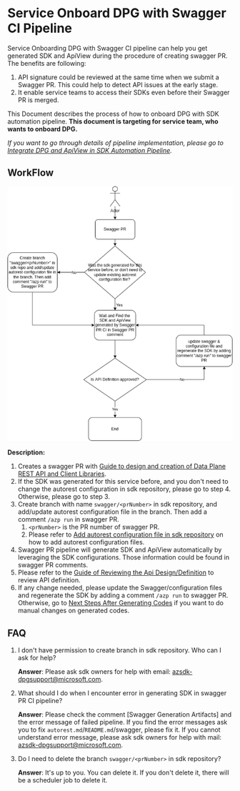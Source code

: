 # Service Onboard DPG with Swagger CI Pipeline

Service Onboarding DPG with Swagger CI pipeline can help you get generated SDK and ApiView during the procedure of creating swagger PR.
The benefits are following:
1. API signature could be reviewed at the same time when we submit a Swagger PR. This could help to detect API issues at the early stage.
2. It enable service teams to access their SDKs even before their Swagger PR is merged.

This Document describes the process of how to onboard DPG with SDK automation pipeline. __This document is targeting for service team, who wants to onboard DPG.__ 

*If you want to go through details of pipeline implementation, please go to [Integrate DPG and ApiView in SDK Automation Pipeline](Integrate-dpg-and-apiview-in-sdk-automation-pipeline.md).*

## WorkFlow

![workflow-for-service-team](workflow-service-team.png)

__Description:__
1. Creates a swagger PR with [Guide to design and creation of Data Plane REST API and Client Libraries](https://aka.ms/azsdk/dpcodegen).
2. If the SDK was generated for this service before, and you don't need to change the autorest configuration in sdk repository, please go to step 4. Otherwise, please go to step 3.
3. Create branch with name `swagger/<prNumber>` in sdk repository, and add/update autorest configuration file in the branch. Then add a comment `/azp run` in swagger PR.
   1. `<prNumber>` is the PR number of swagger PR.
   2. Please refer to [Add autorest configuration file in sdk repository](./add-autorest-configuration-file-in-sdk-repository.md) on how to add autorest configuration files.
4. Swagger PR pipeline will generate SDK and ApiView automatically by leveraging the SDK configurations. Those information could be found in swagger PR comments.
5. Please refer to the [Guide of Reviewing the Api Design/Definition](https://dev.azure.com/azure-sdk/internal/_wiki/wikis/internal.wiki/591/Guide-to-design-and-creation-of-Data-Plane-REST-API-and-Client-Libraries?anchor=ii.-review-the-api-design/definition) to review API definition.
6. If any change needed, please update the Swagger/configuration files and regenerate the SDK by adding a comment `/azp run` to swagger PR. Otherwise, go to [Next Steps After Generating Codes](./next-steps-after-generating-codes.md) if you want to do manual changes on generated codes.

## FAQ
1. I don't have permission to create branch in sdk repository. Who can I ask for help?
    
    __Answer__: Please ask sdk owners for help with email: azsdk-dpgsupport@microsoft.com.
   
2. What should I do when I encounter error in generating SDK in swagger PR CI pipeline?
   
    __Answer__: Please check the comment [Swagger Generation Artifacts] and the error message of failed pipeline. If you find the error messages ask you to fix `autorest.md`/`README.md`/swagger, please fix it. If you cannot understand error message, please ask sdk owners for help with mail: azsdk-dpgsupport@microsoft.com.

3. Do I need to delete the branch `swagger/<prNumber>` in sdk repository?

    __Answer__: It's up to you. You can delete it. If you don't delete it, there will be a scheduler job to delete it.